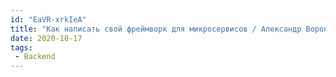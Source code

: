```yaml
---
id: "EaVR-xrkIeA"
title: "Как написать свой фреймворк для микросервисов / Александр Воронков - Golang Conf 2020"
date: 2020-10-17
tags:
 - Backend
---
```


